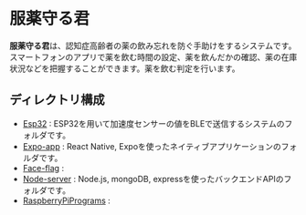 # 服薬守る君

 **服薬守る君**は、認知症高齢者の薬の飲み忘れを防ぐ手助けをするシステムです。
 スマートフォンのアプリで薬を飲む時間の設定、薬を飲んだかの確認、薬の在庫状況などを把握することができます。薬を飲む判定を行います。


## ディレクトリ構成

 - [Esp32](https://github.com/ao320/hukuyakumamoru/tree/main/Esp32) : ESP32を用いて加速度センサーの値をBLEで送信するシステムのフォルダです。
 - [Expo-app](https://github.com/ao320/hukuyakumamoru/tree/main/Expo-app) : React Native, Expoを使ったネイティブアプリケーションのフォルダです。
 - [Face-flag](https://github.com/ao320/hukuyakumamoru/tree/main/Face-flag) :
 - [Node-server](https://github.com/ao320/hukuyakumamoru/tree/main/Node-server) : Node.js, mongoDB, expressを使ったバックエンドAPIのフォルダです。
 - [RaspberryPiPrograms](https://github.com/ao320/hukuyakumamoru/tree/main/RaspberryPiPrograms) :
